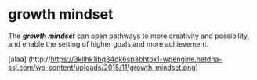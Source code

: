# growth mindset

The ***growth mindset*** can open pathways to more creativity and possibility, and enable the setting of higher goals and more achievement.

[alaa] (http://https://3kllhk1ibq34qk6sp3bhtox1-wpengine.netdna-ssl.com/wp-content/uploads/2015/11/growth-mindset.png)
